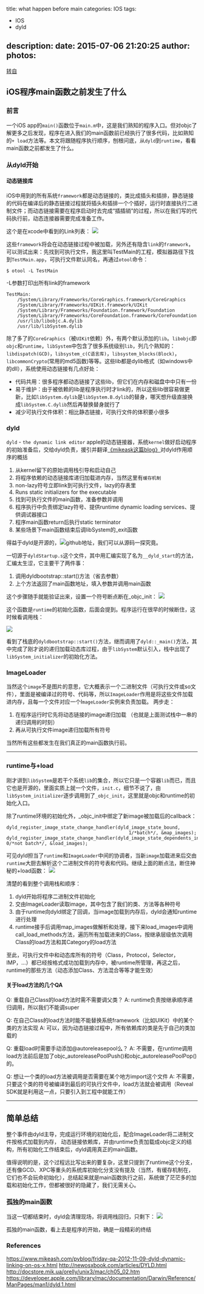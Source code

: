 title: what happen before main
categories: IOS
tags:
  - IOS
  - dyld

description:
date: 2015-07-06 21:20:25
author:
photos:
---

[转自](http://blog.sunnyxx.com/2014/08/30/objc-pre-main/)

## iOS程序main函数之前发生了什么
### 前言
一个iOS app的`main()`函数位于`main.m`中，这是我们熟知的程序入口。但对objc了解更多之后发现，程序在进入我们的main函数前已经执行了很多代码，比如熟知的`+ load`方法等。本文将跟随程序执行顺序，刨根问底，从`dyld`到`runtime`，看看main函数之前都发生了什么。


### 从dyld开始
#### 动态链接库
iOS中用到的所有系统`framework`都是动态链接的，类比成插头和插排，静态链接的代码在编译后的静态链接过程就将插头和插排一个个插好，运行时直接执行二进制文件；而动态链接需要在程序启动时去完成“插插销”的过程，所以在我们写的代码执行前，动态连接器需要完成准备工作。

这个是在xcode中看到的Link列表：
![](http://ww4.sinaimg.cn/mw600/51530583jw1ejx4ul5susj20wg0803zh.jpg)
<!-- more -->
这些`framework`将会在动态链接过程中被加载，另外还有隐含`link`的`framework`，可以测试出来：先找到可执行文件，我这里叫TestMain的工程，模拟器路径下找到`TestMain.app`，可执行文件默认同名，再通过`otool`命令：
```
$ otool -L TestMain
```
-L参数打印出所有link的framework
```
TestMain:
    /System/Library/Frameworks/CoreGraphics.framework/CoreGraphics 
    /System/Library/Frameworks/UIKit.framework/UIKit
    /System/Library/Frameworks/Foundation.framework/Foundation
    /System/Library/Frameworks/CoreFoundation.framework/CoreFoundation 
    /usr/lib/libobjc.A.dylib 
    /usr/lib/libSystem.dylib
```

除了多了的`CoreGraphics`（被`UIKit`依赖）外，有两个默认添加的`lib`。`libobjc`即`objc`和`runtime`，`libSystem`中包含了很多系统级别`lib`，列几个熟知的：`libdispatch(GCD)`，`libsystem_c(C语言库)`，`libsystem_blocks(Block)`，`libcommonCrypto`(常用的md5函数)等等。这些lib都是dylib格式（如windows中的dll），系统使用动态链接有几点好处：

- 代码共用：很多程序都动态链接了这些lib，但它们在内存和磁盘中中只有一份
- 易于维护：由于被依赖的lib是程序执行时才link的，所以这些lib很容易做更新，比如`libSystem.dylib`是`libSystem.B.dylib`的替身，哪天想升级直接换成`libSystem.C.dylib`然后再替换替身就行了
- 减少可执行文件体积：相比静态链接，可执行文件的体积要小很多

### dyld
`dyld` - `the dynamic link editor` apple的动态链接器，系统`kernel`做好启动程序的初始准备后，交给dyld负责，援引并翻译[《mikeask这篇blog》](https://www.mikeash.com/pyblog/friday-qa-2012-11-09-dyld-dynamic-linking-on-os-x.html)对dyld作用顺序的概括


1. 从kernel留下的原始调用栈引导和启动自己
2. 将程序依赖的动态链接库递归加载进内存，当然这里有`缓存机制`
3. non-lazy符号立即link到可执行文件，lazy的存表里
4. Runs static initializers for the executable
5. 找到可执行文件的main函数，准备参数并调用
6. 程序执行中负责绑定lazy符号、提供runtime dynamic loading services、提供调试器接口
7. 程序main函数return后执行static terminator
8. 某些场景下main函数结束后调libSystem的_exit函数


得益于dyld是开源的，![github地址](https://github.com/opensource-apple/dyld)，我们可以从源码一探究竟。

一切源于`dyldStartup.s`这个文件，其中用汇编实现了名为`__dyld_start`的方法，汇编太生涩，它主要干了两件事：

1. 调用dyldbootstrap::start()方法（省去参数）
2. 上个方法返回了main函数地址，填入参数并调用main函数

这个步骤随手就能验证出来，设置一个符号断点断在_objc_init：
![](http://ww1.sinaimg.cn/mw600/51530583jw1ejxgn8un3cj20oo09675i.jpg)

这个函数是`runtime`的初始化函数，后面会提到。程序运行在很早的时候断住，这时候看调用栈：

![](http://ww3.sinaimg.cn/mw600/51530583jw1ejxgwiptytj20jw0f0q5r.jpg)

看到了栈底的`dyldbootstrap::start()`方法，继而调用了`dyld::_main()`方法，其中完成了刚才说的递归加载动态库过程，由于`libSystem`默认引入，栈中出现了`libSystem_initializer`的初始化方法。

### ImageLoader
当然这个`image`不是图片的意思，它大概表示一个二进制文件（可执行文件或so文件），里面是被编译过的符号、代码等，所以`ImageLoader`作用是将这些文件加载进内存，且每一个文件对应一个I`mageLoader`实例来负责加载。
两步走：

1. 在程序运行时它先将动态链接的image递归加载 （也就是上面测试栈中一串的递归调用的时刻）
2. 再从可执行文件image递归加载所有符号

当然所有这些都发生在我们真正的main函数执行前。

------

### runtime与+load
刚才讲到`libSystem`是若干个系统`lib`的集合，所以它只是一个容器`lib`而已，而且它也是开源的，里面实质上就一个文件，`init.c`，细节不说了，由`libSystem_initializer`逐步调用到了`_objc_init`，这里就是objc和runtime的初始化入口。

除了runtime环境的初始化外，_objc_init中绑定了新image被加载后的callback：
```
dyld_register_image_state_change_handler(dyld_image_state_bound,
                                             1/*batch*/, &map_images);
dyld_register_image_state_change_handler(dyld_image_state_dependents_initialized, 0/*not batch*/, &load_images);

```
可见dyld担当了`runtime`和`ImageLoader`中间的协调者，当新`image`加载进来后交由`runtime`大厨去解析这个二进制文件的符号表和代码。继续上面的断点法，断住神秘的+load函数：
![](http://ww1.sinaimg.cn/mw690/51530583jw1ejyjgvetq1j20jk0bc0uf.jpg)

清楚的看到整个调用栈和顺序：
1. dyld开始将程序二进制文件初始化
2. 交由ImageLoader读取image，其中包含了我们的类、方法等各种符号
3. 由于runtime向dyld绑定了回调，当image加载到内存后，dyld会通知runtime进行处理
4. runtime接手后调用map_images做解析和处理，接下来load_images中调用call_load_methods方法，遍历所有加载进来的Class，按继承层级依次调用Class的load方法和其Category的load方法

至此，可执行文件中和动态库所有的符号（Class，Protocol，Selector，IMP，…）都已经按格式成功加载到内存中，被runtime所管理，再这之后，runtime的那些方法（动态添加Class、方法混合等等才能生效）

#### 关于load方法的几个QA
Q: 重载自己Class的load方法时需不需要调父类？
A: runtime负责按继承顺序递归调用，所以我们不能调super

Q: 在自己Class的load方法时能不能替换系统framework（比如UIKit）中的某个类的方法实现
A: 可以，因为动态链接过程中，所有依赖库的类是先于自己的类加载的

Q: 重载load时需要手动添加@autoreleasepool么？
A: 不需要，在runtime调用load方法前后是加了objc_autoreleasePoolPush()和objc_autoreleasePoolPop()的。

Q: 想让一个类的load方法被调用是否需要在某个地方import这个文件
A: 不需要，只要这个类的符号被编译到最后的可执行文件中，load方法就会被调用（Reveal SDK就是利用这一点，只要引入到工程中就能工作）

-------

## 简单总结
整个事件由dyld主导，完成运行环境的初始化后，配合ImageLoader将二进制文件按格式加载到内存， 动态链接依赖库，并由runtime负责加载成objc定义的结构，所有初始化工作结束后，dyld调用真正的main函数。

值得说明的是，这个过程远比写出来的要复杂，这里只提到了runtime这个分支，还有像GCD、XPC等重头的系统库初始化分支没有提及（当然，有缓存机制在，它们也不会玩命初始化），总结起来就是main函数执行之前，系统做了茫茫多的加载和初始化工作，但都被很好的隐藏了，我们无需关心。

### 孤独的main函数
当这一切都结束时，dyld会清理现场，将调用栈回归，只剩下：
![](http://ww3.sinaimg.cn/mw690/51530583jw1ejykutdlvsj20fc02smx9.jpg)

孤独的main函数，看上去是程序的开始，确是一段精彩的终结


### References

https://www.mikeash.com/pyblog/friday-qa-2012-11-09-dyld-dynamic-linking-on-os-x.html
http://newosxbook.com/articles/DYLD.html
http://docstore.mik.ua/orelly/unix3/mac/ch05_02.htm
https://developer.apple.com/library/mac/documentation/Darwin/Reference/ManPages/man1/dyld.1.html

